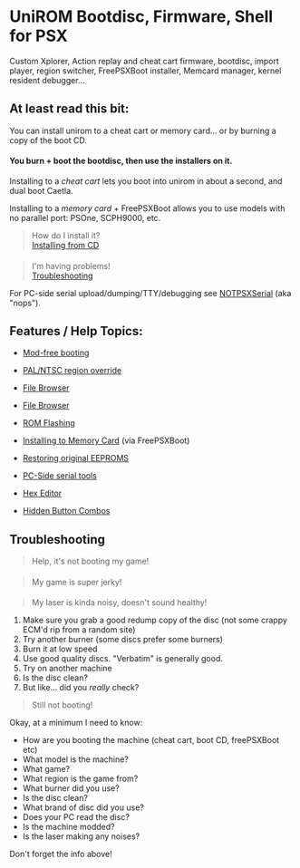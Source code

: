 # UniROM Bootdisc, Firmware, Shell for PSX

Custom Xplorer, Action replay and cheat cart firmware, bootdisc, import player, region switcher, FreePSXBoot installer, Memcard manager, kernel resident debugger...

## At least read this bit:

You can install unirom to a cheat cart or memory card... or by burning a copy of the boot CD.

#### You burn + boot the bootdisc, then use the installers on it.

Installing to a *cheat cart* lets you boot into unirom in about a second, and dual boot Caetla.

Installing to a *memory card* + FreePSXBoot allows you to use models with no parallel port: PSOne, SCPH9000, etc.

>How do I install it?  
[Installing from CD](/installation/#installing-from-cd)
#### 
>I'm having problems!  
[Troubleshooting](#troubleshooting)

For PC-side serial upload/dumping/TTY/debugging see [NOTPSXSerial](https://github.com/JonathanDotCel/NOTPSXSerial) (aka "nops").


## Features / Help Topics:

- [Mod-free booting](/usage/#mod-free-booting)
- [PAL/NTSC region override](/usage#/palntsc-switch-region-override)
- [File Browser](/usage/#file-browser)
- [File Browser](/usage/#card-manager)

- [ROM Flashing](/installation/#rom-flashing)
- [Installing to Memory Card](/installation/#installing-via-freepsxboot) (via FreePSXBoot)
- [Restoring original EEPROMS](/installation/#restoring-roms)


- [PC-Side serial tools](/advanced/#pc-side-serial-tools)
- [Hex Editor](/advanced/#hex-editor)
- [Hidden Button Combos](/advanced/#hidden-button-combos)

## Troubleshooting

>Help, it's not booting my game!
#### 
>My game is super jerky!
####
>My laser is kinda noisy, doesn't sound healthy!

1. Make sure you grab a good redump copy of the disc (not some crappy ECM'd rip from a random site)
2. Try another burner (some discs prefer some burners)
3. Burn it at low speed
4. Use good quality discs. "Verbatim" is generally good.
5. Try on another machine
6. Is the disc clean?
6. But like... did you *really* check?

> Still not booting!

Okay, at a minimum I need to know:

- How are you booting the machine (cheat cart, boot CD, freePSXBoot etc)
- What model is the machine?
- What game?
- What region is the game from?
- What burner did you use?
- Is the disc clean?
- What brand of disc did you use?
- Does your PC read the disc?
- Is the machine modded?
- Is the laser making any noises?

Don't forget the info above!




